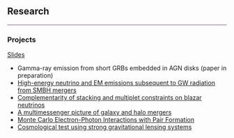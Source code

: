 ## Research
<hr style="height:2px;border-width:0;color:gray;background-color:#B3A1BF">


### Projects
[Slides](https://yuan-cc.github.io/research/files/slides.pdf)

* Gamma-ray emission from short GRBs embedded in AGN disks (paper in preparation)
* [High-energy neutrino and EM emissions subsequent to GW radiation from SMBH mergers](https://yuan-cc.github.io/research/projects/smbh_mergers.html)
* [Complementarity of stacking and multiplet constraints on blazar neutrinos](https://yuan-cc.github.io/research/projects/complementarity.html)
* [A multimessenger picture of galaxy and halo mergers](https://yuan-cc.github.io/research/projects/gal_mergers.html)
* [Monte Carlo Electron-Photon Interactions with Pair Formation](https://yuan-cc.github.io/research/projects/e_gamma_interactions.html)
* [Cosmological test using strong gravitational lensing systems](https://yuan-cc.github.io/research/projects/cosmological_test.html)


<!-- ### Notes
* [Differential geometry (in Chinese)](https://yuan-cc.github.io/research/files/differential_geometry.pdf) / [Tensor calculus](https://yuan-cc.github.io/research/files/tensors.pdf) / [Group theory](https://yuan-cc.github.io/research/files/group_theory.pdf) -->
